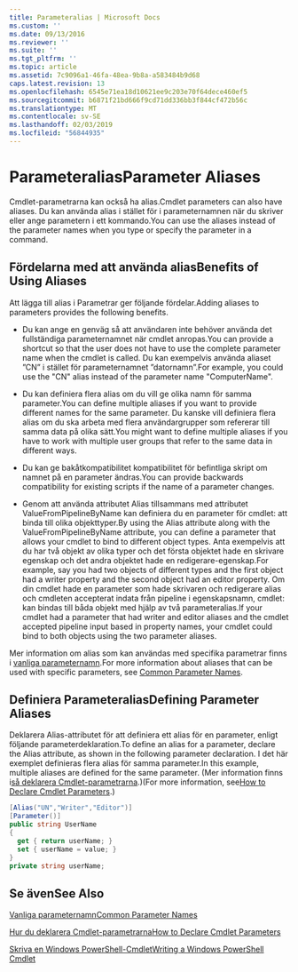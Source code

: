 ```yaml
---
title: Parameteralias | Microsoft Docs
ms.custom: ''
ms.date: 09/13/2016
ms.reviewer: ''
ms.suite: ''
ms.tgt_pltfrm: ''
ms.topic: article
ms.assetid: 7c9096a1-46fa-48ea-9b8a-a583484b9d68
caps.latest.revision: 13
ms.openlocfilehash: 6545e71ea18d10621ee9c203e70f64dece460ef5
ms.sourcegitcommit: b6871f21bd666f9cd71dd336bb3f844cf472b56c
ms.translationtype: MT
ms.contentlocale: sv-SE
ms.lasthandoff: 02/03/2019
ms.locfileid: "56844935"
---
```

# <a name="parameter-aliases"></a><span data-ttu-id="7cd36-102">Parameteralias</span><span class="sxs-lookup"><span data-stu-id="7cd36-102">Parameter Aliases</span></span>

<span data-ttu-id="7cd36-103">Cmdlet-parametrarna kan också ha alias.</span><span class="sxs-lookup"><span data-stu-id="7cd36-103">Cmdlet parameters can also have aliases.</span></span> <span data-ttu-id="7cd36-104">Du kan använda alias i stället för i parameternamnen när du skriver eller ange parametern i ett kommando.</span><span class="sxs-lookup"><span data-stu-id="7cd36-104">You can use the aliases instead of the parameter names when you type or specify the parameter in a command.</span></span>

## <a name="benefits-of-using-aliases"></a><span data-ttu-id="7cd36-105">Fördelarna med att använda alias</span><span class="sxs-lookup"><span data-stu-id="7cd36-105">Benefits of Using Aliases</span></span>

<span data-ttu-id="7cd36-106">Att lägga till alias i Parametrar ger följande fördelar.</span><span class="sxs-lookup"><span data-stu-id="7cd36-106">Adding aliases to parameters provides the following benefits.</span></span>

- <span data-ttu-id="7cd36-107">Du kan ange en genväg så att användaren inte behöver använda det fullständiga parameternamnet när cmdlet anropas.</span><span class="sxs-lookup"><span data-stu-id="7cd36-107">You can provide a shortcut so that the user does not have to use the complete parameter name when the cmdlet is called.</span></span> <span data-ttu-id="7cd36-108">Du kan exempelvis använda aliaset ”CN” i stället för parameternamnet ”datornamn”.</span><span class="sxs-lookup"><span data-stu-id="7cd36-108">For example, you could use the "CN" alias instead of the parameter name "ComputerName".</span></span>

- <span data-ttu-id="7cd36-109">Du kan definiera flera alias om du vill ge olika namn för samma parameter.</span><span class="sxs-lookup"><span data-stu-id="7cd36-109">You can define multiple aliases if you want to provide different names for the same parameter.</span></span> <span data-ttu-id="7cd36-110">Du kanske vill definiera flera alias om du ska arbeta med flera användargrupper som refererar till samma data på olika sätt.</span><span class="sxs-lookup"><span data-stu-id="7cd36-110">You might want to define multiple aliases if you have to work with multiple user groups that refer to the same data in different ways.</span></span>

- <span data-ttu-id="7cd36-111">Du kan ge bakåtkompatibilitet kompatibilitet för befintliga skript om namnet på en parameter ändras.</span><span class="sxs-lookup"><span data-stu-id="7cd36-111">You can provide backwards compatibility for existing scripts if the name of a parameter changes.</span></span>

- <span data-ttu-id="7cd36-112">Genom att använda attributet Alias tillsammans med attributet ValueFromPipelineByName kan definiera du en parameter för cmdlet: att binda till olika objekttyper.</span><span class="sxs-lookup"><span data-stu-id="7cd36-112">By using the Alias attribute along with the ValueFromPipelineByName attribute, you can define a parameter that allows your cmdlet to bind to different object types.</span></span> <span data-ttu-id="7cd36-113">Anta exempelvis att du har två objekt av olika typer och det första objektet hade en skrivare egenskap och det andra objektet hade en redigerare-egenskap.</span><span class="sxs-lookup"><span data-stu-id="7cd36-113">For example, say you had two objects of different types and the first object had a writer property and the second object had an editor property.</span></span> <span data-ttu-id="7cd36-114">Om din cmdlet hade en parameter som hade skrivaren och redigerare alias och cmdleten accepterat indata från pipeline i egenskapsnamn, cmdlet: kan bindas till båda objekt med hjälp av två parameteralias.</span><span class="sxs-lookup"><span data-stu-id="7cd36-114">If your cmdlet had a parameter that had writer and editor aliases and the cmdlet accepted pipeline input based in property names, your cmdlet could bind to both objects using the two parameter aliases.</span></span>

<span data-ttu-id="7cd36-115">Mer information om alias som kan användas med specifika parametrar finns i [vanliga parameternamn](./common-parameter-names.md).</span><span class="sxs-lookup"><span data-stu-id="7cd36-115">For more information about aliases that can be used with specific parameters, see [Common Parameter Names](./common-parameter-names.md).</span></span>

## <a name="defining-parameter-aliases"></a><span data-ttu-id="7cd36-116">Definiera Parameteralias</span><span class="sxs-lookup"><span data-stu-id="7cd36-116">Defining Parameter Aliases</span></span>

<span data-ttu-id="7cd36-117">Deklarera Alias-attributet för att definiera ett alias för en parameter, enligt följande parameterdeklaration.</span><span class="sxs-lookup"><span data-stu-id="7cd36-117">To define an alias for a parameter, declare the Alias attribute, as shown in the following parameter declaration.</span></span> <span data-ttu-id="7cd36-118">I det här exemplet definieras flera alias för samma parameter.</span><span class="sxs-lookup"><span data-stu-id="7cd36-118">In this example, multiple aliases are defined for the same parameter.</span></span> <span data-ttu-id="7cd36-119">(Mer information finns i[så deklarera Cmdlet-parametrarna](./how-to-declare-cmdlet-parameters.md).)</span><span class="sxs-lookup"><span data-stu-id="7cd36-119">(For more information, see[How to Declare Cmdlet Parameters](./how-to-declare-cmdlet-parameters.md).)</span></span>

```csharp
[Alias("UN","Writer","Editor")]
[Parameter()]
public string UserName
{
  get { return userName; }
  set { userName = value; }
}
private string userName;
```

## <a name="see-also"></a><span data-ttu-id="7cd36-120">Se även</span><span class="sxs-lookup"><span data-stu-id="7cd36-120">See Also</span></span>

[<span data-ttu-id="7cd36-121">Vanliga parameternamn</span><span class="sxs-lookup"><span data-stu-id="7cd36-121">Common Parameter Names</span></span>](./common-parameter-names.md)

[<span data-ttu-id="7cd36-122">Hur du deklarera Cmdlet-parametrarna</span><span class="sxs-lookup"><span data-stu-id="7cd36-122">How to Declare Cmdlet Parameters</span></span>](./how-to-declare-cmdlet-parameters.md)

[<span data-ttu-id="7cd36-123">Skriva en Windows PowerShell-Cmdlet</span><span class="sxs-lookup"><span data-stu-id="7cd36-123">Writing a Windows PowerShell Cmdlet</span></span>](./writing-a-windows-powershell-cmdlet.md)
